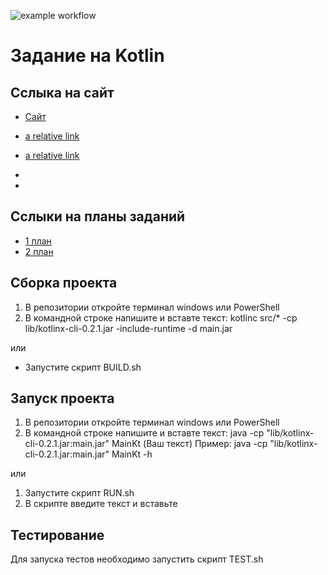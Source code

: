 ![example workflow](https://github.com/vladisemen/FirstKotlinProject/actions/workflows/main.yml/badge.svg)

# Задание на Kotlin 

##  Сслыка на сайт
- [Сайт](https://vladisemen.github.io/FirstKotlinProject/)


- [a relative link](Roadmap1.md)
- [a relative link](https://vladisemen.github.io/Roadmap1.md)

- [r2h]: https://github.com/vladisemen/FirstKotlinProject/blob/master/Roadmap1.md#1
- [r2hc]: https://vladisemen.github.io/Roadmap1.md

##  Сслыки на планы заданий
- [1 план](https://github.com/vladisemen/FirstKotlinProject/blob/master/Roadmap1.md)
- [2 план](https://github.com/vladisemen/FirstKotlinProject/blob/master/Roadmap2.md)

## Cборка проекта 
1. В репозитории откройте терминал windows или PowerShell
2. В командной строке напишите и вставте текст: kotlinc src/* -cp lib/kotlinx-cli-0.2.1.jar -include-runtime -d main.jar

или

- Запустите скрипт BUILD.sh

##  Запуск проекта
1. В репозитории откройте терминал windows или PowerShell
2. В командной строке напишите и вставте текст: java -cp "lib/kotlinx-cli-0.2.1.jar:main.jar" MainKt (Ваш текст)
Пример: java -cp "lib/kotlinx-cli-0.2.1.jar:main.jar" MainKt -h

или

1. Запустите скрипт RUN.sh
2. В скрипте введите текст и вставьте

##  Тестирование
Для запуска тестов необходимо запустить скрипт TEST.sh



